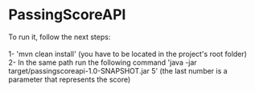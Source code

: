# PassingScoreAPI

To run it, follow the next steps:<br><br>
1- 'mvn clean install' (you have to be located in the project's root folder)<br>
2- In the same path  run the following command 'java -jar target/passingscoreapi-1.0-SNAPSHOT.jar 5' (the last number is a parameter that represents the score)
